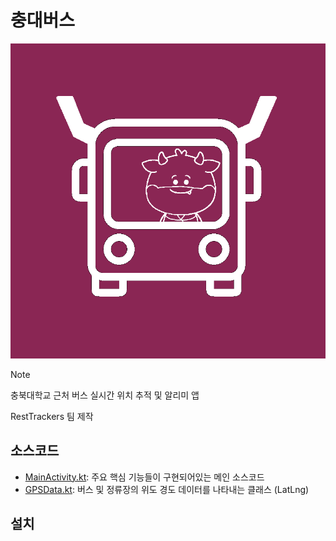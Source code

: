 # 충대버스
![icon](https://github.com/MineEric64/ChungdaeBus/blob/main/KakaoTalk_20241126_164352372.png?raw=true)
> [!NOTE]
 > 충북대학교 근처 버스 실시간 위치 추적 및 알리미 앱
> 
RestTrackers 팀 제작

## 소스코드
- [MainActivity.kt](https://github.com/MineEric64/ChungdaeBus/blob/main/app/src/main/java/com/ygwk/project_2/MainActivity.kt): 주요 핵심 기능들이 구현되어있는 메인 소스코드
- [GPSData.kt](https://github.com/MineEric64/ChungdaeBus/blob/main/app/src/main/java/com/ygwk/project_2/GPSData.kt): 버스 및 정류장의 위도 경도 데이터를 나타내는 클래스 (LatLng)

## 설치
